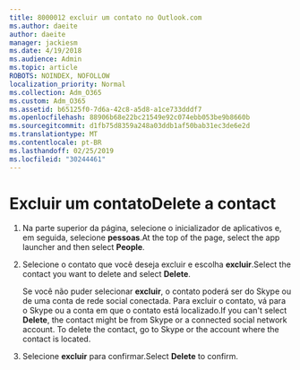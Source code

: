 ```yaml
---
title: 8000012 excluir um contato no Outlook.com
ms.author: daeite
author: daeite
manager: jackiesm
ms.date: 4/19/2018
ms.audience: Admin
ms.topic: article
ROBOTS: NOINDEX, NOFOLLOW
localization_priority: Normal
ms.collection: Adm_O365
ms.custom: Adm_O365
ms.assetid: b65125f0-7d6a-42c8-a5d8-a1ce733dddf7
ms.openlocfilehash: 88906b68e22bc21549e92c074ebb053be9b8660b
ms.sourcegitcommit: d1fb75d8359a248a03ddb1af50bab31ec3de6e2d
ms.translationtype: MT
ms.contentlocale: pt-BR
ms.lasthandoff: 02/25/2019
ms.locfileid: "30244461"
---
```

# <a name="delete-a-contact"></a><span data-ttu-id="72717-102">Excluir um contato</span><span class="sxs-lookup"><span data-stu-id="72717-102">Delete a contact</span></span>

1. <span data-ttu-id="72717-103">Na parte superior da página, selecione o inicializador de aplicativos e, em seguida, selecione **pessoas**.</span><span class="sxs-lookup"><span data-stu-id="72717-103">At the top of the page, select the app launcher  and then select **People**.</span></span> 
    
2. <span data-ttu-id="72717-104">Selecione o contato que você deseja excluir e escolha **excluir**.</span><span class="sxs-lookup"><span data-stu-id="72717-104">Select the contact you want to delete and select **Delete**.</span></span>
    
    <span data-ttu-id="72717-p101">Se você não puder selecionar **excluir**, o contato poderá ser do Skype ou de uma conta de rede social conectada. Para excluir o contato, vá para o Skype ou a conta em que o contato está localizado.</span><span class="sxs-lookup"><span data-stu-id="72717-p101">If you can't select **Delete**, the contact might be from Skype or a connected social network account. To delete the contact, go to Skype or the account where the contact is located.</span></span>
    
3. <span data-ttu-id="72717-107">Selecione **excluir** para confirmar.</span><span class="sxs-lookup"><span data-stu-id="72717-107">Select **Delete** to confirm.</span></span> 
    

